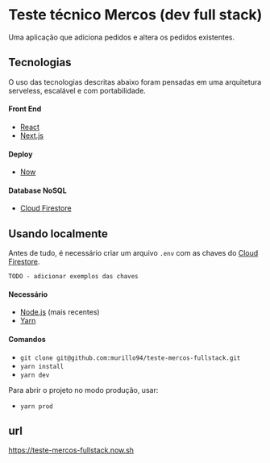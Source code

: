 # Teste técnico Mercos (dev full stack)

Uma aplicação que adiciona pedidos e ​altera os pedidos existentes.

## Tecnologias

O uso das tecnologias descritas abaixo foram pensadas em uma arquitetura serveless, escalável e com portabilidade.

#### Front End

- [React](https://github.com/facebook/react)
- [Next.js](https://nextjs.org/)

#### Deploy

- [Now](https://zeit.co/now)

#### Database NoSQL

- [Cloud Firestore](https://firebase.google.com/products/firestore/)

## Usando localmente

Antes de tudo, é necessário criar um arquivo `.env` com as chaves do [Cloud Firestore](https://firebase.google.com/products/firestore/).

```
TODO - adicionar exemplos das chaves
```

#### Necessário

- [Node.js](https://nodejs.org/) (mais recentes)
- [Yarn](https://yarnpkg.com/)

#### Comandos

- `git clone git@github.com:murillo94/teste-mercos-fullstack.git`
- `yarn install`
- `yarn dev`

Para abrir o projeto no modo produção, usar:

- `yarn prod`

## url

https://teste-mercos-fullstack.now.sh
